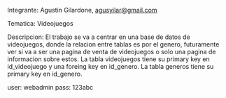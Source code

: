 Integrante: Agustin Gilardone, agusyilar@gmail.com

Tematica: Videojuegos

Descripcion: El trabajo se va a centrar en una base de datos de videojuegos, donde la relacion entre tablas es por el genero, futuramente ver
si va a ser una pagina de venta de videojuegos o solo una pagina de informacion sobre estos.
La tabla videojuegos tiene su primary key en id_videojuego y una foreing key en id_genero.
La tabla generos tiene su primary key en id_genero.

user: webadmin
pass: 123abc